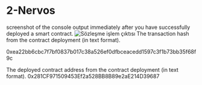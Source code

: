 # 2-Nervos
screenshot of the console output immediately after you have successfully deployed a smart contract.
![Sözleşme işlem çıktısı](https://user-images.githubusercontent.com/57771190/128775573-a4ff5cc3-4025-4304-9c99-df9608ea8247.PNG)
The transaction hash from the contract deployment (in text format).

0xea22bb6cbc7f7bf0837b017c38a526ef0dfbceacedd1597c3f1b73bb35f68f9c

The deployed contract address from the contract deployment (in text format).
0x281CF971509453Ef2a528BB8B89e2aE214D39687
